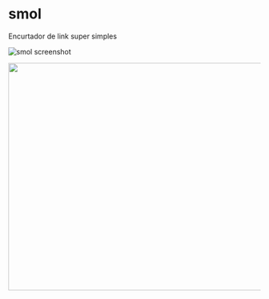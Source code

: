 # smol
Encurtador de link super simples

![smol screenshot](https://image.prntscr.com/image/ybuQbs1RQcShl3uqXC-PBw.png)
<p align="center">
  <img width="689" height="454" src="https://image.prntscr.com/image/ybuQbs1RQcShl3uqXC-PBw.png">
</p>
